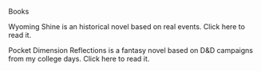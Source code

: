 Books

Wyoming Shine is an historical novel based on real events. Click here to read it.

Pocket Dimension Reflections is a fantasy novel based on D&D campaigns from my college days. Click here to read it.
